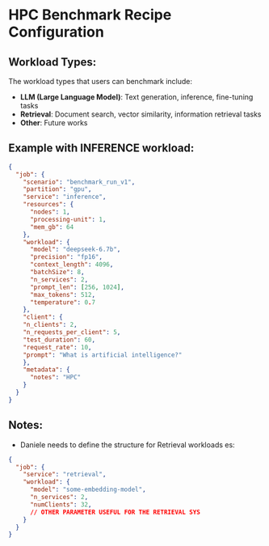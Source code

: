 # HPC Benchmark Recipe Configuration

## Workload Types:
The workload types that users can benchmark include:
- **LLM (Large Language Model)**: Text generation, inference, fine-tuning tasks
- **Retrieval**: Document search, vector similarity, information retrieval tasks
- **Other**: Future works

## Example with INFERENCE workload:

```json
{
  "job": {
    "scenario": "benchmark_run_v1",
    "partition": "gpu",
    "service": "inference",
    "resources": {
      "nodes": 1,
      "processing-unit": 1,
      "mem_gb": 64
    },
    "workload": {
      "model": "deepseek-6.7b",
      "precision": "fp16",
      "context_length": 4096,
      "batchSize": 8,
      "n_services": 2,
      "prompt_len": [256, 1024],
      "max_tokens": 512,
      "temperature": 0.7
    },
    "client": {
    "n_clients": 2,
    "n_requests_per_client": 5,
    "test_duration": 60,
    "request_rate": 10,
    "prompt": "What is artificial intelligence?"
    },
    "metadata": {
      "notes": "HPC"
    }
  }
}
```

## Notes:
- Daniele needs to define the structure for Retrieval workloads
es: 
```json
{
  "job": {
    "service": "retrieval",
    "workload": {
      "model": "some-embedding-model",
      "n_services": 2,
      "numClients": 32,
      // OTHER PARAMETER USEFUL FOR THE RETRIEVAL SYS
    }
  }
}
```